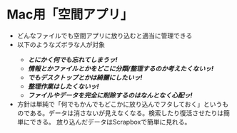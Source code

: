 <h1>Mac用「空間アプリ」</h1>

<ul>
  <li>どんなファイルでも空間アプリに放り込むと適当に管理できる</li>
  <li>以下のようなズボラな人が対象</li>
  <ul>
    <li><b><i>とにかく何でも忘れてしまうッ!</i></b></li>
    <li><b><i>情報とかファイルとかをどこに分類/整理するのか考えたくないッ!</i></b></li>
    <li><b><i>でもデスクトップとかは綺麗にしたいッ!</i></b></li>
    <li><b><i>整理作業はしたくないッ!</i></b></li>
    <li><b><i>ファイルやデータを完全に削除するのはなんとなく心配ッ!</i></b></li>
  </ul>
  <li>方針は単純で「何でもかんでもどこかに放り込んでフタしておく」というものである。データは消さないが見えなくなる。検索したり復活させたりは簡単にできる。
    放り込んだデータはScrapboxで簡単に見れる。</li>
</ul>
